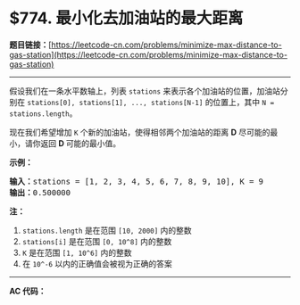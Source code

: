 # $774. 最小化去加油站的最大距离

**题目链接：**[https://leetcode-cn.com/problems/minimize-max-distance-to-gas-station](https://leetcode-cn.com/problems/minimize-max-distance-to-gas-station)

---

<div class="content__1Y2H">
 <div class="notranslate">
  <p>假设我们在一条水平数轴上，列表 <code>stations</code>&nbsp;来表示各个加油站的位置，加油站分别在&nbsp;<code>stations[0], stations[1], ..., stations[N-1]</code>&nbsp;的位置上，其中 <code>N = stations.length</code>。</p> 
  <p>现在我们希望增加 <code>K</code> 个新的加油站，使得相邻两个加油站的距离 <strong>D</strong> 尽可能的最小，请你返回&nbsp;<strong>D </strong>可能的最小值。</p> 
  <p><strong>示例：</strong></p> 
  <pre class="language-text"><strong>输入：</strong>stations = [1, 2, 3, 4, 5, 6, 7, 8, 9, 10], K = 9
<strong>输出：</strong>0.500000
</pre> 
  <p><strong>注：</strong></p> 
  <ol> 
   <li><code>stations.length</code>&nbsp;是在范围&nbsp;<code>[10, 2000]</code>&nbsp;内的整数</li> 
   <li><code>stations[i]</code> 是在范围&nbsp;<code>[0, 10^8]</code>&nbsp;内的整数</li> 
   <li><code>K</code> 是在范围&nbsp;<code>[1, 10^6]</code>&nbsp;内的整数</li> 
   <li>在&nbsp;<code>10^-6</code>&nbsp;以内的正确值会被视为正确的答案</li> 
  </ol> 
 </div>
</div>

---

**AC 代码：**

```java

```